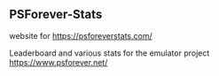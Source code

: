 ## PSForever-Stats
website for https://psforeverstats.com/

Leaderboard and various stats for the emulator project https://www.psforever.net/
